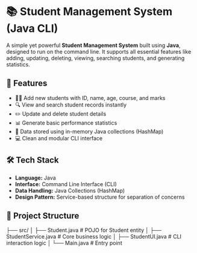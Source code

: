 # 📚 Student Management System (Java CLI)

A simple yet powerful **Student Management System** built using **Java**, designed to run on the command line. It supports all essential features like adding, updating, deleting, viewing, searching students, and generating statistics.

## 🚀 Features

- 🧑‍🎓 Add new students with ID, name, age, course, and marks
- 🔍 View and search student records instantly
- ✏️ Update and delete student details
- 📊 Generate basic performance statistics
- 💾 Data stored using in-memory Java collections (HashMap)
- 💻 Clean and modular CLI interface

## 🛠️ Tech Stack

- **Language:** Java
- **Interface:** Command Line Interface (CLI)
- **Data Handling:** Java Collections (HashMap)
- **Design Pattern:** Service-based structure for separation of concerns

## 📁 Project Structure


├── src/
│   ├── Student.java          # POJO for Student entity
│   ├── StudentService.java   # Core business logic
│   ├── StudentUI.java        # CLI interaction logic
│   └── Main.java             # Entry point

